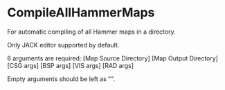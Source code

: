 # CompileAllHammerMaps
For automatic compiling of all Hammer maps in a directory. 

Only JACK editor supported by default.

6 arguments are required: [Map Source Directory] [Map Output Directory] [CSG args] [BSP args] [VIS args] [RAD args]

Empty arguments should be left as "".
